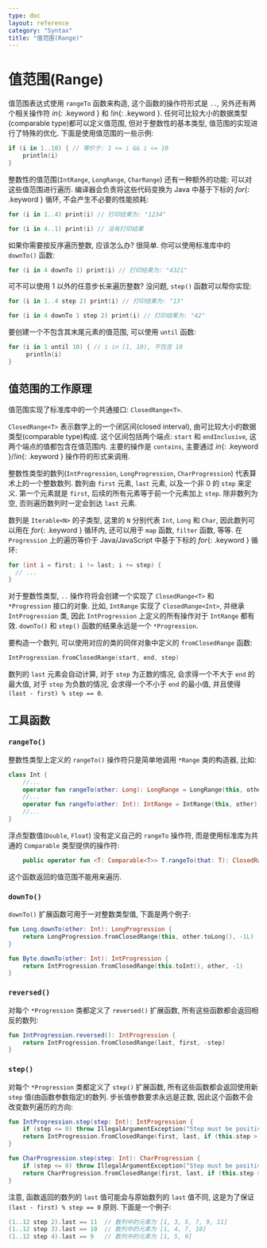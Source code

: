 ```yaml
---
type: doc
layout: reference
category: "Syntax"
title: "值范围(Range)"
---
```


# 值范围(Range)

值范围表达式使用 `rangeTo` 函数来构造, 这个函数的操作符形式是 `..`, 另外还有两个相关操作符 *in*{: .keyword } 和 *!in*{: .keyword }.
任何可比较大小的数据类型(comparable type)都可以定义值范围, 但对于整数性的基本类型, 值范围的实现进行了特殊的优化. 下面是使用值范围的一些示例:

``` kotlin
if (i in 1..10) { // 等价于: 1 <= i && i <= 10
    println(i)
}
```

整数性的值范围(`IntRange`, `LongRange`, `CharRange`) 还有一种额外的功能: 可以对这些值范围进行遍历.
编译器会负责将这些代码变换为 Java 中基于下标的 *for*{: .keyword } 循环, 不会产生不必要的性能损耗:

``` kotlin
for (i in 1..4) print(i) // 打印结果为: "1234"

for (i in 4..1) print(i) // 没有打印结果
```

如果你需要按反序遍历整数, 应该怎么办? 很简单. 你可以使用标准库中的 `downTo()` 函数:

``` kotlin
for (i in 4 downTo 1) print(i) // 打印结果为: "4321"
```

可不可以使用 1 以外的任意步长来遍历整数? 没问题, `step()` 函数可以帮你实现:

``` kotlin
for (i in 1..4 step 2) print(i) // 打印结果为: "13"

for (i in 4 downTo 1 step 2) print(i) // 打印结果为: "42"
```

要创建一个不包含其末尾元素的值范围, 可以使用 `until` 函数:

``` kotlin
for (i in 1 until 10) { // i in [1, 10), 不包含 10
     println(i)
}
```

## 值范围的工作原理

值范围实现了标准库中的一个共通接口: `ClosedRange<T>`.

`ClosedRange<T>` 表示数学上的一个闭区间(closed interval), 由可比较大小的数据类型(comparable type)构成.
这个区间包括两个端点: `start` 和 `endInclusive`, 这两个端点的值都包含在值范围内.
主要的操作是 `contains`, 主要通过 *in*{: .keyword }/*!in*{: .keyword } 操作符的形式来调用.

整数性类型的数列(`IntProgression`, `LongProgression`, `CharProgression`) 代表算术上的一个整数数列.
数列由 `first` 元素, `last` 元素, 以及一个非 0 的 `step` 来定义.
第一个元素就是 `first`, 后续的所有元素等于前一个元素加上 `step`. 除非数列为空, 否则遍历数列时一定会到达 `last` 元素.

数列是 `Iterable<N>` 的子类型, 这里的 `N` 分别代表 `Int`, `Long` 和 `Char`, 因此数列可以用在 *for*{: .keyword } 循环内, 还可以用于 `map` 函数, `filter` 函数, 等等.
在 `Progression` 上的遍历等价于 Java/JavaScript 中基于下标的 *for*{: .keyword } 循环:

``` java
for (int i = first; i != last; i += step) {
  // ...
}
```

对于整数性类型, `..` 操作符将会创建一个实现了 `ClosedRange<T>` 和 `*Progression` 接口的对象.
比如, `IntRange` 实现了 `ClosedRange<Int>`, 并继承 `IntProgression` 类, 因此 `IntProgression` 上定义的所有操作对于 `IntRange` 都有效.
`downTo()` 和 `step()` 函数的结果永远是一个 `*Progression`.

要构造一个数列, 可以使用对应的类的同伴对象中定义的 `fromClosedRange` 函数:

``` kotlin
IntProgression.fromClosedRange(start, end, step)
```

数列的 `last` 元素会自动计算, 对于 `step` 为正数的情况, 会求得一个不大于 `end` 的最大值, 对于 `step` 为负数的情况, 会求得一个不小于 `end` 的最小值, 并且使得 `(last - first) % step == 0`.



## 工具函数

### `rangeTo()`

整数性类型上定义的 `rangeTo()` 操作符只是简单地调用 `*Range` 类的构造器, 比如:

``` kotlin
class Int {
    //...
    operator fun rangeTo(other: Long): LongRange = LongRange(this, other)
    //...
    operator fun rangeTo(other: Int): IntRange = IntRange(this, other)
    //...
}
```

浮点型数值(`Double`, `Float`) 没有定义自己的 `rangeTo` 操作符, 而是使用标准库为共通的 `Comparable` 类型提供的操作符:

``` kotlin
    public operator fun <T: Comparable<T>> T.rangeTo(that: T): ClosedRange<T>
```

这个函数返回的值范围不能用来遍历.

### `downTo()`

`downTo()` 扩展函数可用于一对整数类型值, 下面是两个例子:

``` kotlin
fun Long.downTo(other: Int): LongProgression {
    return LongProgression.fromClosedRange(this, other.toLong(), -1L)
}

fun Byte.downTo(other: Int): IntProgression {
    return IntProgression.fromClosedRange(this.toInt(), other, -1)
}
```

### `reversed()`

对每个 `*Progression` 类都定义了 `reversed()` 扩展函数, 所有这些函数都会返回相反的数列:

``` kotlin
fun IntProgression.reversed(): IntProgression {
    return IntProgression.fromClosedRange(last, first, -step)
}
```

### `step()`

对每个 `*Progression`  类都定义了 `step()` 扩展函数, 所有这些函数都会返回使用新 `step` 值(由函数参数指定)的数列.
步长值参数要求永远是正数, 因此这个函数不会改变数列遍历的方向:

``` kotlin
fun IntProgression.step(step: Int): IntProgression {
    if (step <= 0) throw IllegalArgumentException("Step must be positive, was: $step")
    return IntProgression.fromClosedRange(first, last, if (this.step > 0) step else -step)
}

fun CharProgression.step(step: Int): CharProgression {
    if (step <= 0) throw IllegalArgumentException("Step must be positive, was: $step")
    return CharProgression.fromClosedRange(first, last, if (this.step > 0) step else -step)
}
```

注意, 函数返回的数列的 `last` 值可能会与原始数列的 `last` 值不同, 这是为了保证 `(last - first) % step == 0` 原则. 下面是一个例子:

``` kotlin
(1..12 step 2).last == 11  // 数列中的元素为 [1, 3, 5, 7, 9, 11]
(1..12 step 3).last == 10  // 数列中的元素为 [1, 4, 7, 10]
(1..12 step 4).last == 9   // 数列中的元素为 [1, 5, 9]
```
